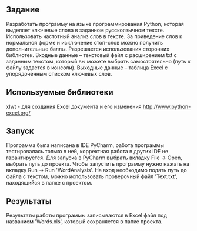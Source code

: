 ## Задание
Разработать программу на языке программирования Python, которая выделяет ключевые слова в заданном русскоязычном тексте. 
Использовать частотный анализ слов в тексте. За приведение слов к нормальной форме и исключение стоп-слов можно получить дополнительные баллы. 
Разрешается использования сторонних библиотек.
Входные данные – текстовый файл с расширением txt с заданным текстом, который вы можете выбрать самостоятельно (путь к файлу задается в консоли).
Выходные данные – таблица Excel с упорядоченным списком ключевых слов.

## Используемые библиотеки
xlwt - для создания Excel документа и его изменения http://www.python-excel.org/

## Запуск
Программа была написана в IDE PyCharm, работа программы тестировалась только в ней, корректная работа в других IDE не гарантируется.
Для запуска в PyCharm выбрать вкладку File -> Open, выбрать путь до проекта. Чтобы запустить программу нужно нажать на вкладку Run -> Run 'WordAnalysis'.
На вход необходимо подать путь до файла с текстом, можно использовать проверочный файл 'Text.txt', находящийся в папке с проектом.

## Результаты
Результаты работы программы записываются в Excel файл под названием 'Words.xls', который сохраняется в папке проекта.